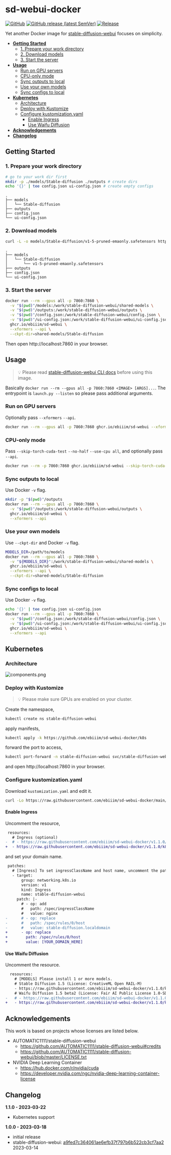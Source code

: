 # sd-webui-docker

[![GitHub](https://img.shields.io/github/license/ebiiim/sd-webui-docker)](https://github.com/ebiiim/sd-webui-docker/blob/main/LICENSE)
[![GitHub release (latest SemVer)](https://img.shields.io/github/v/release/ebiiim/sd-webui-docker)](https://github.com/ebiiim/sd-webui-docker/releases/latest)
[![Release](https://github.com/ebiiim/sd-webui-docker/actions/workflows/release.yaml/badge.svg)](https://github.com/ebiiim/sd-webui-docker/actions/workflows/release.yaml)

Yet another Docker image for [stable-diffusion-webui](https://github.com/AUTOMATIC1111/stable-diffusion-webui) focuses on simplicity.

<!-- START doctoc generated TOC please keep comment here to allow auto update -->
<!-- DON'T EDIT THIS SECTION, INSTEAD RE-RUN doctoc TO UPDATE -->

- [**Getting Started**](#getting-started)
  - [1. Prepare your work directory](#1-prepare-your-work-directory)
  - [2. Download models](#2-download-models)
  - [3. Start the server](#3-start-the-server)
- [**Usage**](#usage)
  - [Run on GPU servers](#run-on-gpu-servers)
  - [CPU-only mode](#cpu-only-mode)
  - [Sync outputs to local](#sync-outputs-to-local)
  - [Use your own models](#use-your-own-models)
  - [Sync configs to local](#sync-configs-to-local)
- [**Kubernetes**](#kubernetes)
  - [Architecture](#architecture)
  - [Deploy with Kustomize](#deploy-with-kustomize)
  - [Configure kustomization.yaml](#configure-kustomizationyaml)
    - [Enable Ingress](#enable-ingress)
    - [Use Waifu Diffusion](#use-waifu-diffusion)
- [**Acknowledgements**](#acknowledgements)
- [**Changelog**](#changelog)

<!-- END doctoc generated TOC please keep comment here to allow auto update -->

## **Getting Started**

### 1. Prepare your work directory

```sh
# go to your work dir first
mkdir -p ./models/Stable-diffusion ./outputs # create dirs
echo '{}' | tee config.json ui-config.json # create empty configs
```

```
.
├── models
│   └── Stable-diffusion
├── outputs
├── config.json
└── ui-config.json
```

### 2. Download models

```sh
curl -L -o models/Stable-diffusion/v1-5-pruned-emaonly.safetensors https://huggingface.co/runwayml/stable-diffusion-v1-5/resolve/main/v1-5-pruned-emaonly.safetensors
```

```
.
├── models
│   └── Stable-diffusion
│       └── v1-5-pruned-emaonly.safetensors
├── outputs
├── config.json
└── ui-config.json
```

### 3. Start the server

```sh
docker run --rm --gpus all -p 7860:7860 \
  -v "$(pwd)"/models:/work/stable-diffusion-webui/shared-models \
  -v "$(pwd)"/outputs:/work/stable-diffusion-webui/outputs \
  -v "$(pwd)"/config.json:/work/stable-diffusion-webui/config.json \
  -v "$(pwd)"/ui-config.json:/work/stable-diffusion-webui/ui-config.json \
  ghcr.io/ebiiim/sd-webui \
  --xformers --api \
  --ckpt-dir=shared-models/Stable-diffusion
```

Then open http://localhost:7860 in your browser.

## **Usage**

> 💡 Please read [stable-diffusion-webui CLI docs](https://github.com/AUTOMATIC1111/stable-diffusion-webui/wiki/Command-Line-Arguments-and-Settings) before using this image.

Basically `docker run --rm --gpus all -p 7860:7860 <IMAGE> [ARGS]...`. The entrypoint is `launch.py --listen` so please pass additional arguments.

### Run on GPU servers

Optionally pass `--xformers` `--api`.

```sh
docker run --rm --gpus all -p 7860:7860 ghcr.io/ebiiim/sd-webui --xformers --api
```

### CPU-only mode

Pass `--skip-torch-cuda-test` `--no-half` `--use-cpu all`, and optionally pass `--api`.

```sh
docker run --rm -p 7860:7860 ghcr.io/ebiiim/sd-webui --skip-torch-cuda-test --no-half --use-cpu all --api
```

### Sync outputs to local

Use Docker `-v` flag.

```sh
mkdir -p "$(pwd)"/outputs
docker run --rm --gpus all -p 7860:7860 \
  -v "$(pwd)"/outputs:/work/stable-diffusion-webui/outputs \
  ghcr.io/ebiiim/sd-webui \
  --xformers --api
```

### Use your own models

Use `--ckpt-dir` and Docker `-v` flag.

```sh
MODELS_DIR=/path/to/models
docker run --rm --gpus all -p 7860:7860 \
  -v "${MODELS_DIR}":/work/stable-diffusion-webui/shared-models \
  ghcr.io/ebiiim/sd-webui \
  --xformers --api \
  --ckpt-dir=shared-models/Stable-diffusion
```

### Sync configs to local

Use Docker `-v` flag.

```sh
echo '{}' | tee config.json ui-config.json
docker run --rm --gpus all -p 7860:7860 \
  -v "$(pwd)"/config.json:/work/stable-diffusion-webui/config.json \
  -v "$(pwd)"/ui-config.json:/work/stable-diffusion-webui/ui-config.json \
  ghcr.io/ebiiim/sd-webui \
  --xformers --api
```

## **Kubernetes**

### Architecture
![components.png](docs/components.png)

### Deploy with Kustomize

> 💡 Please make sure GPUs are enabled on your cluster.

Create the namespace, 
```sh
kubectl create ns stable-diffusion-webui
```

apply manifests,

```sh
kubectl apply -k https://github.com/ebiiim/sd-webui-docker/k8s
```

forward the port to access,

```sh
kubectl port-forward -n stable-diffusion-webui svc/stable-diffusion-webui 7860:7860
```

and open http://localhost:7860 in your browser.

### Configure kustomization.yaml

Download `kustomization.yaml` and edit it.

```sh
curl -Lo https://raw.githubusercontent.com/ebiiim/sd-webui-docker/main/k8s/kustomization.yaml
```

#### Enable Ingress

Uncomment the resource,

```diff
 resources:
   # Ingress (optional)
-  # - https://raw.githubusercontent.com/ebiiim/sd-webui-docker/v1.1.0/k8s/bases/ing.yaml
+  - https://raw.githubusercontent.com/ebiiim/sd-webui-docker/v1.1.0/k8s/bases/ing.yaml
```

and set your domain name.

```diff
 patches:
   # [Ingress] To set ingressClassName and host name, uncomment the patch.
   - target:
       group: networking.k8s.io
       version: v1
       kind: Ingress
       name: stable-diffusion-webui
     patch: |-
       # - op: add
       #   path: /spec/ingressClassName
       #   value: nginx
-      # - op: replace
-      #   path: /spec/rules/0/host
-      #   value: stable-diffusion.localdomain
+      - op: replace
+        path: /spec/rules/0/host
+        value: [YOUR_DOMAIN_HERE]
```

#### Use Waifu Diffusion

Uncomment the resource.

```diff
  resources:
    # [MODELS] Please install 1 or more models.
    # Stable Diffusion 1.5 (License: CreativeML Open RAIL-M)
    - https://raw.githubusercontent.com/ebiiim/sd-webui-docker/v1.1.0/k8s/models/install-sd15.yaml
    # Waifu Diffusion 1.5 beta2 (License: Fair AI Public License 1.0-SD)
-   # - https://raw.githubusercontent.com/ebiiim/sd-webui-docker/v1.1.0/k8s/models/install-wd15b2.yaml
+   - https://raw.githubusercontent.com/ebiiim/sd-webui-docker/v1.1.0/k8s/models/install-wd15b2.yaml
```

## **Acknowledgements**

This work is based on projects whose licenses are listed below.

- AUTOMATIC1111/stable-diffusion-webui
  - https://github.com/AUTOMATIC1111/stable-diffusion-webui#credits
  - https://github.com/AUTOMATIC1111/stable-diffusion-webui/blob/master/LICENSE.txt
- NVIDIA Deep Learning Container
  - https://hub.docker.com/r/nvidia/cuda
  - https://developer.nvidia.com/ngc/nvidia-deep-learning-container-license

## **Changelog**

**1.1.0 - 2023-03-22**

- Kubernetes support

**1.0.0 - 2023-03-18**

- initial release
- stable-diffusion-webui: [a9fed7c364061ae6efb37f797b6b522cb3cf7aa2](https://github.com/AUTOMATIC1111/stable-diffusion-webui/tree/a9fed7c364061ae6efb37f797b6b522cb3cf7aa2) 2023-03-14
